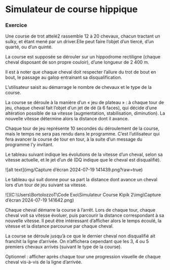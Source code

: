 # Simulateur de course hippique

### Exercice

Une course de trot attelé2 rassemble 12 à 20 chevaux, chacun tractant un sulky,
et étant mené par un driver.Elle peut faire l’objet d’un tiercé, d’un quarté, ou d’un quinté. 

La course est supposée se dérouler sur un hippodrome rectiligne (chaque cheval 
disposant de son propre couloir), d’une longueur de 2 400 m.

Il est à noter que chaque cheval doit respecter l’allure du trot de bout en bout, 
le passage au galop entrainant sa disqualification. 


L’utilisateur saisit au démarrage le nombre de chevaux et le type de la course.

La course se déroule à la manière d’un « jeu de plateau » : à chaque tour de jeu, 
chaque cheval fait l’objet d’un jet de dé (à 6 faces), qui décide d’une altération 
possible de sa vitesse (augmentation, stabilisation, diminution). 
La nouvelle vitesse détermine alors la distance dont il avance. 

Chaque tour de jeu représente 10 secondes du déroulement de la course, 
mais le temps ne sera pas rendu dans le programme. C’est l’utilisateur qui fera 
avancer la course de tour en tour, à la suite d’un message du programme l’y invitant.

Le tableau suivant indique les évolutions de la vitesse d’un cheval, 
selon sa vitesse actuelle, et le jet d’un dé (DQ indique que le cheval est disqualifié).

![alt text](img/Capture d’écran 2024-07-19 141439.png?raw=true)

Le tableau qui suit donne pour sa part la distance dont avance un cheval lors d’un tour 
de jeu suivant sa vitesse.

![](C:\Users\BortolozzoT\Code Exo\Simulateur Course Kipik 2\img\Capture d’écran 2024-07-19 141642.png)

Chaque cheval démarre la course à l’arrêt. Lors de chaque tour, chaque cheval voit 
sa vitesse évoluer, puis parcourir la distance correspondant à sa nouvelle vitesse. 
Il peut être intéressant d’afficher alors le temps écoulé, la vitesse et la distance 
parcourue par chaque cheval. 

La course se déroule jusqu’à ce que le dernier cheval 
non disqualifié ait franchit la ligne d’arrivée. On n’affichera cependant que 
les 3, 4 ou 5 premiers chevaux arrivés (suivant le type de la course).

Optionnel : afficher après chaque tour une progression visuelle de chaque cheval vis-à-vis de la 
ligne d’arrivée.
